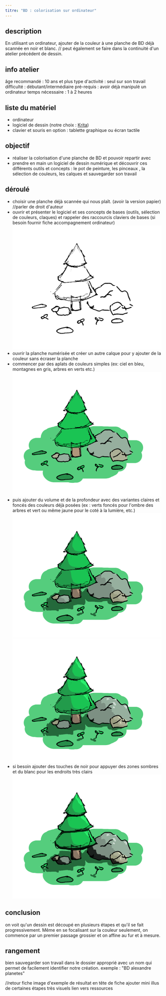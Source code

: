 ```yaml
---
titre: "BD : colorisation sur ordinateur"
---
```


## description
En utilisant un ordinateur, ajouter de la couleur à une planche de BD déjà scannée en noir et blanc.
// peut également se faire dans la continuité d'un atelier précédent de dessin.

## info atelier
âge recommandé : 10 ans et plus
type d'activité : seul sur son travail
difficulté : débutant/intermédiaire
pré-requis : avoir déjà manipulé un ordinateur
temps nécessaire : 1 à 2 heures

## liste du matériel
- ordinateur
- logiciel de dessin (notre choix : [Krita](https://krita.org/fr/))
- clavier et souris
en option : tablette graphique ou écran tactile

## objectif
- réaliser la colorisation d'une planche de BD et pouvoir repartir avec
- prendre en main un logiciel de dessin numérique et découvrir ces différents outils et concepts : le pot de peinture, les pinceaux , la sélection de couleurs, les calques et sauvegarder son travail

## déroulé
- choisir une planche déjà scannée qui nous plaît. (avoir la version papier) //parler de droit d'auteur
- ouvrir et présenter le logiciel et ses concepts de bases (outils, sélection de couleurs, claques) et rappeler des raccourcis claviers de bases (si besoin fournir fiche accompagnement ordinateur)
![--image dessin/planche scannée--](img/colorisation/dessin_sapin.png)
- ouvrir la planche numérisée et créer un autre calque pour y ajouter de la couleur sans écraser la planche
- commencer par des aplats de couleurs simples (ex: ciel en bleu, montagnes en gris, arbres en verts etc.)
![--image aplats simples--](img/colorisation/dessin_sapin_colorisation1.png)
- puis ajouter du volume et de la profondeur avec des variantes claires et foncés des couleurs déjà posées (ex : verts foncés pour l'ombre des arbres et vert ou même jaune pour le coté à la lumière, etc.)
![--image ombre--](img/colorisation/dessin_sapin_colorisation3.png)
![--image lumière--](img/colorisation/dessin_sapin_colorisation4.png)
- si besoin ajouter des touches de noir pour appuyer des zones sombres et du blanc pour les endroits très clairs
![--image ombres foncées--](img/colorisation/dessin_sapin_colorisation5.png)

## conclusion
on voit qu'un dessin est découpé en plusieurs étapes et qu'il se fait progressivement. Même en se focalisant sur la couleur seulement, on commence par un premier passage grossier et on affine au fur et à mesure.

## rangement
bien sauvegarder son travail dans le dossier approprié avec un nom qui permet de facilement identifier notre création. exemple : "BD alexandre planetes"


//retour fiche
image d'exemple de résultat en tête de fiche
ajouter mini illus de certaines étapes très visuels
lien vers ressources
